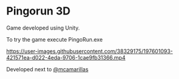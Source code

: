 # Pingorun 3D

Game developed using Unity.

To try the game execute PingoRun.exe


https://user-images.githubusercontent.com/38329175/197601093-421571ea-d022-4eda-9706-1cae9fb31366.mp4

Developed next to [@mcamarillas](https://www.github.com/mcamarillas)
